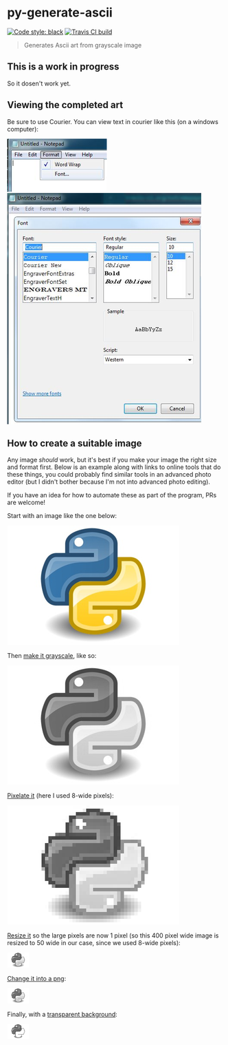 # py-generate-ascii

[![Code style: black](https://img.shields.io/badge/code%20style-black-000000.svg)](https://github.com/ambv/black) [![Travis CI build](https://travis-ci.org/extremepayne/py-generate-ascii.svg?branch=master)](https://travis-ci.org/extremepayne/py-generate-ascii)

> Generates Ascii art from grayscale image


## This is a work in progress
So it dosen't work yet.

## Viewing the completed art
Be sure to use Courier. You can view text in courier like this (on a windows computer):


![Win7 Notepad Format->font](images\Notepad1.JPG)
![Win7 Notepad change font to Courier](images\Notepad2.JPG)

## How to create a suitable image
Any image *should* work, but it's best if you make your image the right size and format first. Below is an example along with links to online tools that do these things, you could probably find similar tools in an advanced photo editor (but I didn't bother because I'm not into advanced photo editing).

If you have an idea for how to automate these as part of the program, PRs are welcome!

Start with an image like the one below:

![full color image](images\python-full-color.jpg)

Then [make it grayscale](https://onlinejpgtools.com/convert-jpg-to-grayscale), like so:

![grayscale image](images\python.jpg)

[Pixelate it](https://pinetools.com/pixelate-effect-image) (here I used 8-wide pixels):

![Pixelated grayscale image](images\python-pixelated.jpg)

[Resize it](https://onlinejpgtools.com/resize-jpg) so the large pixels are now 1 pixel (so this 400 pixel wide image is resized to 50 wide in our case, since we used 8-wide pixels):

![Small pixelated grayscale image](images\python-pix-small.jpg)

[Change it into a png](https://onlinepngtools.com/convert-jpg-to-png):

![Small pixelated grayscale image (png)](images\python-pix-small.png)

Finally, with a [transparent background](https://onlinepngtools.com/create-transparent-png):

![Transparent background small pixelated grayscale image](images\python-pix-sm-transparent.png)
